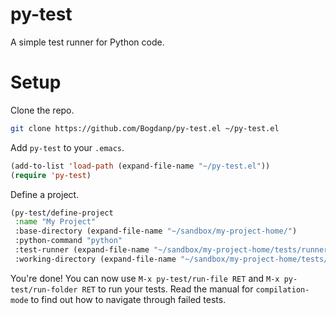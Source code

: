 # py-test

A simple test runner for Python code.

# Setup

Clone the repo.

```sh
git clone https://github.com/Bogdanp/py-test.el ~/py-test.el
```

Add `py-test` to your `.emacs`.

```lisp
(add-to-list 'load-path (expand-file-name "~/py-test.el"))
(require 'py-test)
```

Define a project.

```lisp
(py-test/define-project
 :name "My Project"
 :base-directory (expand-file-name "~/sandbox/my-project-home/")
 :python-command "python"
 :test-runner (expand-file-name "~/sandbox/my-project-home/tests/runner.py")
 :working-directory (expand-file-name "~/sandbox/my-project-home/tests/"))
```

You're done! You can now use `M-x py-test/run-file RET` and
`M-x py-test/run-folder RET` to run your tests. Read the manual for
`compilation-mode` to find out how to navigate through failed tests.
